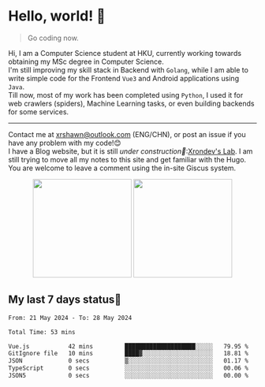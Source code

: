 # Hello, world! 🥰
> Go coding now.
  
Hi, I am a Computer Science student at HKU, currently working towards obtaining my MSc degree in Computer Science.  
I'm still improving my skill stack in Backend with `Golang`, while I am able to write simple code for the Frontend `Vue3` and Android applications using `Java`.  
Till now, most of my work has been completed using `Python`, I used it for web crawlers (spiders), Machine Learning tasks, or even building backends for some services.

-------
Contact me at xrshawn@outlook.com (ENG/CHN), or post an issue if you have any problem with my code!😊  
I have a Blog website, but it is still *under construction🚧*:[Xrondev's Lab](http://lab.xrondev.top/). I am still trying to move all my notes to this site and get familiar with the Hugo. You are welcome to leave a comment using the in-site Giscus system.  


<div align="center">
<div><img src="https://github-readme-stats.vercel.app/api?username=Xrondev&count_private=true" height="200px"/> <img src="https://github-readme-stats.vercel.app/api/top-langs/?username=Xrondev" height="200px"/></div>
</div>
<div align="center"></div>  

## My last 7 days status🧐

<!--START_SECTION:waka-->

```txt
From: 21 May 2024 - To: 28 May 2024

Total Time: 53 mins

Vue.js           42 mins         ████████████████████░░░░░   79.95 %
GitIgnore file   10 mins         ████▓░░░░░░░░░░░░░░░░░░░░   18.81 %
JSON             0 secs          ▒░░░░░░░░░░░░░░░░░░░░░░░░   01.17 %
TypeScript       0 secs          ░░░░░░░░░░░░░░░░░░░░░░░░░   00.06 %
JSON5            0 secs          ░░░░░░░░░░░░░░░░░░░░░░░░░   00.00 %
```

<!--END_SECTION:waka-->

